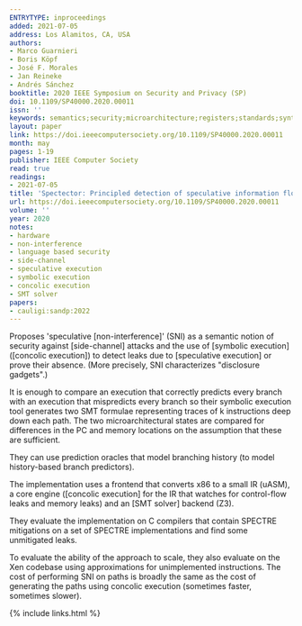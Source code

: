 ```yaml
---
ENTRYTYPE: inproceedings
added: 2021-07-05
address: Los Alamitos, CA, USA
authors:
- Marco Guarnieri
- Boris Köpf
- José F. Morales
- Jan Reineke
- Andrés Sánchez
booktitle: 2020 IEEE Symposium on Security and Privacy (SP)
doi: 10.1109/SP40000.2020.00011
issn: ''
keywords: semantics;security;microarchitecture;registers;standards;syntactics;optimization
layout: paper
link: https://doi.ieeecomputersociety.org/10.1109/SP40000.2020.00011
month: may
pages: 1-19
publisher: IEEE Computer Society
read: true
readings:
- 2021-07-05
title: 'Spectector: Principled detection of speculative information flows'
url: https://doi.ieeecomputersociety.org/10.1109/SP40000.2020.00011
volume: ''
year: 2020
notes:
- hardware
- non-interference
- language based security
- side-channel
- speculative execution
- symbolic execution
- concolic execution
- SMT solver
papers:
- cauligi:sandp:2022
---
```


Proposes 'speculative [non-interference]' (SNI) as a semantic notion of security
against [side-channel] attacks and the use of [symbolic execution] ([concolic execution])
to detect leaks due to [speculative execution] or prove their absence.
(More precisely, SNI characterizes "disclosure gadgets".)

It is enough to compare an execution that correctly predicts every branch
with an execution that mispredicts every branch so their symbolic
execution tool generates two SMT formulae representing traces
of k instructions deep down each path.
The two microarchitectural states are compared for differences in the
PC and memory locations on the assumption that these are sufficient.

They can use prediction oracles that model branching history (to model
history-based branch predictors).

The implementation uses a frontend that converts x86 to a small IR (uASM),
a core engine ([concolic execution] for the IR that watches for
control-flow leaks and memory leaks) and an [SMT solver] backend (Z3).

They evaluate the implementation on C compilers that contain SPECTRE mitigations
on a set of SPECTRE implementations and find some unmitigated leaks.

To evaluate the ability of the approach to scale,
they also evaluate on the Xen codebase using approximations for unimplemented
instructions.
The cost of performing SNI on paths is broadly the same as the cost of
generating the paths using concolic execution (sometimes faster, sometimes slower).


{% include links.html %}
